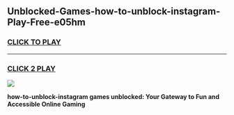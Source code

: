 
## Unblocked-Games-how-to-unblock-instagram-Play-Free-e05hm
<h3>
<a href="https://premium76.site?title=how-to-unblock-instagram&ref=21A">CLICK TO PLAY</a></h3>
<hr>

<h3>
<a href="https://premium76.site?title=how-to-unblock-instagram&ref=21A">CLICK 2 PLAY</a>
  
</h3>

<a href="https://premium76.site?title=how-to-unblock-instagram&ref=21A"><img src="https://clearcache.store/games.png"></a>


**how-to-unblock-instagram games unblocked: Your Gateway to Fun and Accessible Online Gaming**
